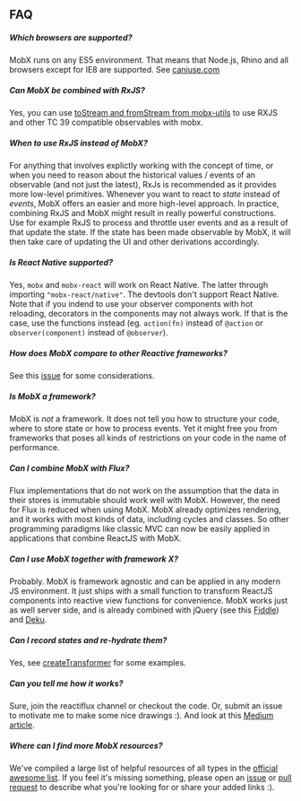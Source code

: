 ## FAQ

##### Which browsers are supported?

MobX runs on any ES5 environment. That means that Node.js, Rhino and all browsers except for IE8 are supported. See [caniuse.com](http://caniuse.com/#feat=es5)

##### Can MobX be combined with RxJS?
Yes, you can use [toStream and fromStream from mobx-utils](https://github.com/mobxjs/mobx-utils#tostream) to use RXJS and other TC 39 compatible observables with mobx.

##### When to use RxJS instead of MobX?
For anything that involves explictly working with the concept of time,
or when you need to reason about the historical values / events of an observable (and not just the latest), RxJs is recommended as it provides more low-level primitives.
Whenever you want to react to _state_ instead of _events_, MobX offers an easier and more high-level approach.
In practice, combining RxJS and MobX might result in really powerful constructions.
Use for example RxJS to process and throttle user events and as a result of that update the state.
If the state has been made observable by MobX, it will then take care of updating the UI and other derivations accordingly.

##### Is React Native supported?

Yes, `mobx` and `mobx-react` will work on React Native. The latter through importing `"mobx-react/native"`.
The devtools don't support React Native. Note that if you indend to use your observer components with hot reloading, decorators in the components may not always work. If that is the case, use the functions instead (eg. `action(fn)` instead of `@action` or `observer(component)` instead of `@observer`).

##### How does MobX compare to other Reactive frameworks?

See this [issue](https://github.com/mobxjs/mobx/issues/18) for some considerations.

##### Is MobX a framework?

MobX is *not* a framework. It does not tell you how to structure your code, where to store state or how to process events. Yet it might free you from frameworks that poses all kinds of restrictions on your code in the name of performance.

##### Can I combine MobX with Flux?

Flux implementations that do not work on the assumption that the data in their stores is immutable should work well with MobX.
However, the need for Flux is reduced when using MobX.
MobX already optimizes rendering, and it works with most kinds of data, including cycles and classes.
So other programming paradigms like classic MVC can now be easily applied in applications that combine ReactJS with MobX.

##### Can I use MobX together with framework X?

Probably.
MobX is framework agnostic and can be applied in any modern JS environment.
It just ships with a small function to transform ReactJS components into reactive view functions for convenience.
MobX works just as well server side, and is already combined with jQuery (see this [Fiddle](http://jsfiddle.net/mweststrate/vxn7qgdw)) and [Deku](https://gist.github.com/mattmccray/d8740ea97013c7505a9b).

##### Can I record states and re-hydrate them?

Yes, see [createTransformer](http://mobxjs.github.io/mobx/refguide/create-transformer.html) for some examples.

##### Can you tell me how it works?

Sure, join the reactiflux channel or checkout the code. Or, submit an issue to motivate me to make some nice drawings :).
And look at this [Medium article](https://medium.com/@mweststrate/becoming-fully-reactive-an-in-depth-explanation-of-mobservable-55995262a254).

##### Where can I find more MobX resources?

We've compiled a large list of helpful resources of all types in the [official awesome list](https://github.com/mobxjs/awesome-mobx#awesome-mobx). If you feel it's missing something, please open an [issue](https://github.com/mobxjs/awesome-mobx/issues/new) or [pull request](https://github.com/mobxjs/awesome-mobx/compare) to describe what you're looking for or share your added links :).
